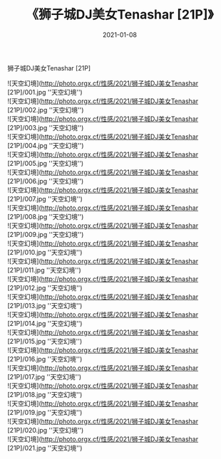 ﻿---
layout: post
title:  《狮子城DJ美女Tenashar [21P]》
date:   2021-01-08
image: http://photo.orgx.cf/性感/2021/狮子城DJ美女Tenashar [21P]/000.jpg
categories: [美女, 性感, 泳衣]
---

狮子城DJ美女Tenashar [21P]



![天空幻境](http://photo.orgx.cf/性感/2021/狮子城DJ美女Tenashar [21P]/001.jpg ''天空幻境'') <br>
![天空幻境](http://photo.orgx.cf/性感/2021/狮子城DJ美女Tenashar [21P]/002.jpg ''天空幻境'') <br>
![天空幻境](http://photo.orgx.cf/性感/2021/狮子城DJ美女Tenashar [21P]/003.jpg ''天空幻境'') <br>
![天空幻境](http://photo.orgx.cf/性感/2021/狮子城DJ美女Tenashar [21P]/004.jpg ''天空幻境'') <br>
![天空幻境](http://photo.orgx.cf/性感/2021/狮子城DJ美女Tenashar [21P]/005.jpg ''天空幻境'') <br>
![天空幻境](http://photo.orgx.cf/性感/2021/狮子城DJ美女Tenashar [21P]/006.jpg ''天空幻境'') <br>
![天空幻境](http://photo.orgx.cf/性感/2021/狮子城DJ美女Tenashar [21P]/007.jpg ''天空幻境'') <br>
![天空幻境](http://photo.orgx.cf/性感/2021/狮子城DJ美女Tenashar [21P]/008.jpg ''天空幻境'') <br>
![天空幻境](http://photo.orgx.cf/性感/2021/狮子城DJ美女Tenashar [21P]/009.jpg ''天空幻境'') <br>
![天空幻境](http://photo.orgx.cf/性感/2021/狮子城DJ美女Tenashar [21P]/010.jpg ''天空幻境'') <br>
![天空幻境](http://photo.orgx.cf/性感/2021/狮子城DJ美女Tenashar [21P]/011.jpg ''天空幻境'') <br>
![天空幻境](http://photo.orgx.cf/性感/2021/狮子城DJ美女Tenashar [21P]/012.jpg ''天空幻境'') <br>
![天空幻境](http://photo.orgx.cf/性感/2021/狮子城DJ美女Tenashar [21P]/013.jpg ''天空幻境'') <br>
![天空幻境](http://photo.orgx.cf/性感/2021/狮子城DJ美女Tenashar [21P]/014.jpg ''天空幻境'') <br>
![天空幻境](http://photo.orgx.cf/性感/2021/狮子城DJ美女Tenashar [21P]/015.jpg ''天空幻境'') <br>
![天空幻境](http://photo.orgx.cf/性感/2021/狮子城DJ美女Tenashar [21P]/016.jpg ''天空幻境'') <br>
![天空幻境](http://photo.orgx.cf/性感/2021/狮子城DJ美女Tenashar [21P]/017.jpg ''天空幻境'') <br>
![天空幻境](http://photo.orgx.cf/性感/2021/狮子城DJ美女Tenashar [21P]/018.jpg ''天空幻境'') <br>
![天空幻境](http://photo.orgx.cf/性感/2021/狮子城DJ美女Tenashar [21P]/019.jpg ''天空幻境'') <br>
![天空幻境](http://photo.orgx.cf/性感/2021/狮子城DJ美女Tenashar [21P]/020.jpg ''天空幻境'') <br>
![天空幻境](http://photo.orgx.cf/性感/2021/狮子城DJ美女Tenashar [21P]/021.jpg ''天空幻境'') <br>